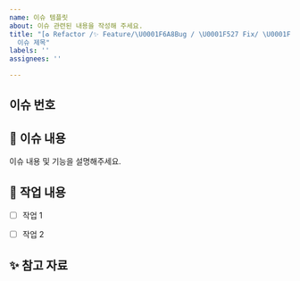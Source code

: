 ```yaml
---
name: 이슈 템플릿
about: 이슈 관련된 내용을 작성해 주세요.
title: "[♻️ Refactor /✨ Feature/\U0001F6A8Bug / \U0001F527 Fix/ \U0001F308 Style]
  이슈 제목"
labels: ''
assignees: ''

---
```


## 이슈 번호


📌 이슈 내용
------------
이슈 내용 및 기능을 설명해주세요.


📝 작업 내용
------------
- [ ] 작업 1
- [ ] 작업 2


✨ 참고 자료
------------
